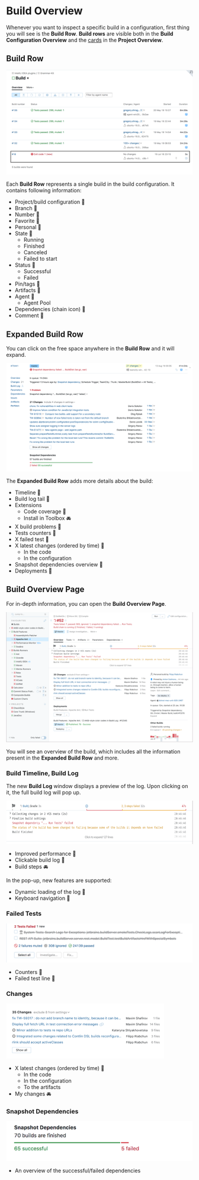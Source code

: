 # Build Overview

Whenever you want to inspect a specific build in a configuration, first thing
you will see is the __Build Row__. __Build rows__ are visible both in the 
__Build Configuration Overview__ and the [cards](ProjectOverview.md#trend-cards) in the __Project Overview__.


## Build Row

<img src="Images/build_row.png">

Each __Build Row__ represents a single build in the build configuration. It contains
following information:

* Project/build configuration :checkered_flag: 
* Branch :checkered_flag: 
* Number :checkered_flag: 
* Favorite :checkered_flag: 
* Personal :checkered_flag: 
* State :checkered_flag: 
    * Running
    * Finished
    * Canceled
    * Failed to start
* Status :checkered_flag: 
    * Successful
    * Failed
* Pin/tags :checkered_flag: 
* Artifacts :checkered_flag: 
* Agent :checkered_flag: 
    * Agent Pool
* Dependencies (chain icon) :checkered_flag: 
* Comment :checkered_flag: 

## Expanded Build Row

You can click on the free space anywhere in the __Build Row__ and it will expand.

<img src="Images/expanded_build_row.png">

The __Expanded Build Row__ adds more details about the build:

* Timeline :checkered_flag: 
* Build log tail :checkered_flag: 
* Extensions 
	* Code coverage :checkered_flag: 
    * Install in Toolbox :oncoming_automobile:
* X build problems :checkered_flag: 
* Tests counters :checkered_flag: 
* X failed test :checkered_flag: 
* X latest changes (ordered by time) :checkered_flag: 
	* In the code
	* In the configuration
* Snapshot dependencies overview :checkered_flag: 
* Deployments :checkered_flag: 



## Build Overview Page

For in-depth information, you can open the __Build Overview Page__.

<img src="Images/build_overview.png">

You will see an overview of the build, which includes all the information present
in the __Expanded Build Row__ and more.  
 
### Build Timeline, Build Log

The new __Build Log__ window displays a preview of the log. Upon clicking on it, 
the full build log will pop up.

<img height="117" width="623" src="Images/build_overview_timeline.png">

* Improved performance :checkered_flag: 
* Clickable build log :checkered_flag: 
* Build steps :oncoming_automobile:
 
In the pop-up, new features are supported:

* Dynamic loading of the log :checkered_flag: 
* Keyboard navigation :checkered_flag: 

### Failed Tests

<img src="Images/build_overview_tests.png">  

* Counters :checkered_flag:  
* Failed test line :checkered_flag: 

### Changes

<img height="149" width="426" src="Images/build_overview_changes.png">

* X latest changes (ordered by time) :checkered_flag: 
    * In the code
    * In the configuration
    * To the artifacts
* My changes :oncoming_automobile: 

### Snapshot Dependencies

<img src="Images/build_overview_dependencies.png">  

* An overview of the successful/failed dependencies 

